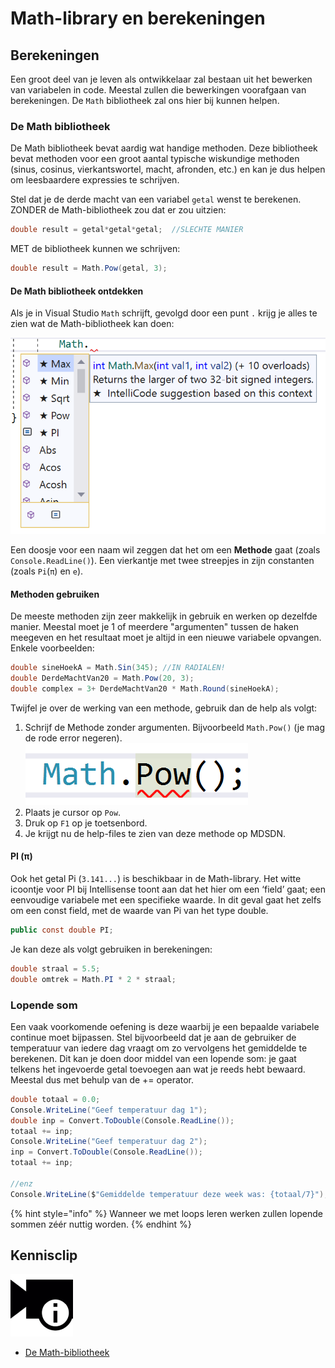 # Math-library en berekeningen

## Berekeningen

Een groot deel van je leven als ontwikkelaar zal bestaan uit het bewerken van variabelen in code. Meestal zullen die bewerkingen voorafgaan van berekeningen. De `Math` bibliotheek zal ons hier bij kunnen helpen.

### De Math bibliotheek

De Math bibliotheek bevat aardig wat handige methoden. Deze bibliotheek bevat methoden voor een groot aantal typische wiskundige methoden \(sinus, cosinus, vierkantswortel, macht, afronden, etc.\) en kan je dus helpen om leesbaardere expressies te schrijven.

Stel dat je de derde macht van een variabel `getal` wenst te berekenen. ZONDER de Math-bibliotheek zou dat er zou uitzien:

```csharp
double result = getal*getal*getal;  //SLECHTE MANIER
```

MET de bibliotheek kunnen we schrijven:

```csharp
double result = Math.Pow(getal, 3);
```

#### De Math bibliotheek ontdekken

Als je in Visual Studio `Math` schrijft, gevolgd door een punt `.` krijg je alles te zien wat de Math-bibliotheek kan doen:

![](../../.gitbook/assets/methoden3%20%282%29.png)

Een doosje voor een naam wil zeggen dat het om een **Methode** gaat \(zoals `Console.ReadLine()`\). Een vierkantje met twee streepjes in zijn constanten \(zoals `Pi`\(`π`\) en `e`\).

#### Methoden gebruiken

De meeste methoden zijn zeer makkelijk in gebruik en werken op dezelfde manier. Meestal moet je 1 of meerdere "argumenten" tussen de haken meegeven en het resultaat moet je altijd in een nieuwe variabele opvangen. Enkele voorbeelden:

```csharp
double sineHoekA = Math.Sin(345); //IN RADIALEN!
double DerdeMachtVan20 = Math.Pow(20, 3);
double complex = 3+ DerdeMachtVan20 * Math.Round(sineHoekA);
```

Twijfel je over de werking van een methode, gebruik dan de help als volgt:

1. Schrijf de Methode zonder argumenten. Bijvoorbeeld `Math.Pow()` \(je mag de rode error negeren\). ![](../../.gitbook/assets/math%20%282%29.png)
2. Plaats je cursor op `Pow`.
3. Druk op `F1` op je toetsenbord.
4. Je krijgt nu de help-files te zien van deze methode op MDSDN.

#### PI \(π\)

Ook het getal Pi \(`3.141...`\) is beschikbaar in de Math-library. Het witte icoontje voor PI bij Intellisense toont aan dat het hier om een ‘field’ gaat; een eenvoudige variabele met een specifieke waarde. In dit geval gaat het zelfs om een const field, met de waarde van Pi van het type double.

```csharp
public const double PI;
```

Je kan deze als volgt gebruiken in berekeningen:

```csharp
double straal = 5.5;
double omtrek = Math.PI * 2 * straal;
```

### Lopende som

Een vaak voorkomende oefening is deze waarbij je een bepaalde variabele continue moet bijpassen. Stel bijvoorbeeld dat je aan de gebruiker de temperatuur van iedere dag vraagt om zo vervolgens het gemiddelde te berekenen. Dit kan je doen door middel van een lopende som: je gaat telkens het ingevoerde getal toevoegen aan wat je reeds hebt bewaard. Meestal dus met behulp van de += operator.

```csharp
double totaal = 0.0;
Console.WriteLine("Geef temperatuur dag 1");
double inp = Convert.ToDouble(Console.ReadLine());
totaal += inp;
Console.WriteLine("Geef temperatuur dag 2");
inp = Convert.ToDouble(Console.ReadLine());
totaal += inp;

//enz
Console.WriteLine($"Gemiddelde temperatuur deze week was: {totaal/7}");
```

{% hint style="info" %}
Wanneer we met loops leren werken zullen lopende sommen zéér nuttig worden.
{% endhint %}

## Kennisclip

![](../../.gitbook/assets/infoclip%20%282%29.png)

* [De Math-bibliotheek](https://ap.cloud.panopto.eu/Panopto/Pages/Viewer.aspx?id=4d790ab9-e3b9-4e4b-bf59-a976007197fa)

